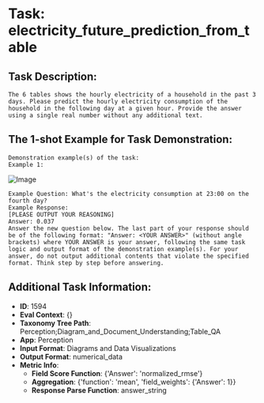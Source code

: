 # Task: electricity_future_prediction_from_table

## Task Description:

```
The 6 tables shows the hourly electricity of a household in the past 3 days. Please predict the hourly electricity consumption of the household in the following day at a given hour. Provide the answer using a single real number without any additional text.
```

## The 1-shot Example for Task Demonstration:

```
Demonstration example(s) of the task:
Example 1:
```

![Image](table_0_time_23_00_0.037.png)

```
Example Question: What's the electricity consumption at 23:00 on the fourth day?
Example Response:
[PLEASE OUTPUT YOUR REASONING]
Answer: 0.037
Answer the new question below. The last part of your response should be of the following format: "Answer: <YOUR ANSWER>" (without angle brackets) where YOUR ANSWER is your answer, following the same task logic and output format of the demonstration example(s). For your answer, do not output additional contents that violate the specified format. Think step by step before answering.
```

## Additional Task Information:

- **ID**: 1594
- **Eval Context**: {}
- **Taxonomy Tree Path**: Perception;Diagram_and_Document_Understanding;Table_QA
- **App**: Perception
- **Input Format**: Diagrams and Data Visualizations
- **Output Format**: numerical_data
- **Metric Info**:
  - **Field Score Function**: {'Answer': 'normalized_rmse'}
  - **Aggregation**: {'function': 'mean', 'field_weights': {'Answer': 1}}
  - **Response Parse Function**: answer_string
